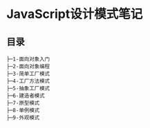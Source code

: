 
# JavaScript设计模式笔记

## 目录

```shell
├─1-面向对象入门
├─2-面向对象编程
├─3-简单工厂模式
├─4-工厂方法模式
├─5-抽象工厂模式
├─6-建造者模式
├─7-原型模式
├─8-单例模式
├─9-外观模式
```
